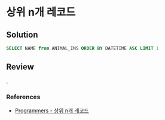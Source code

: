 # 상위 n개 레코드

## Solution

```sql
SELECT NAME from ANIMAL_INS ORDER BY DATETIME ASC LIMIT 1
```

## Review

.

### References

- [Programmers - 상위 n개 레코드](https://school.programmers.co.kr/learn/courses/30/lessons/59405)
